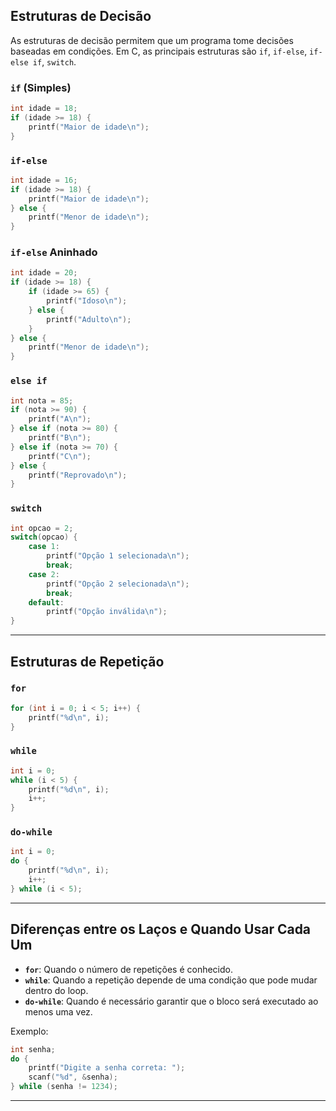 ## Estruturas de Decisão
As estruturas de decisão permitem que um programa tome decisões baseadas em condições. Em C, as principais estruturas são `if`, `if-else`, `if-else if`, `switch`.

### `if` (Simples)
```c
int idade = 18;
if (idade >= 18) {
    printf("Maior de idade\n");
}
```

### `if-else`
```c
int idade = 16;
if (idade >= 18) {
    printf("Maior de idade\n");
} else {
    printf("Menor de idade\n");
}
```

### `if-else` Aninhado
```c
int idade = 20;
if (idade >= 18) {
    if (idade >= 65) {
        printf("Idoso\n");
    } else {
        printf("Adulto\n");
    }
} else {
    printf("Menor de idade\n");
}
```

### `else if`
```c
int nota = 85;
if (nota >= 90) {
    printf("A\n");
} else if (nota >= 80) {
    printf("B\n");
} else if (nota >= 70) {
    printf("C\n");
} else {
    printf("Reprovado\n");
}
```

### `switch`
```c
int opcao = 2;
switch(opcao) {
    case 1:
        printf("Opção 1 selecionada\n");
        break;
    case 2:
        printf("Opção 2 selecionada\n");
        break;
    default:
        printf("Opção inválida\n");
}
```

---

## Estruturas de Repetição

### `for`
```c
for (int i = 0; i < 5; i++) {
    printf("%d\n", i);
}
```

### `while`
```c
int i = 0;
while (i < 5) {
    printf("%d\n", i);
    i++;
}
```

### `do-while`
```c
int i = 0;
do {
    printf("%d\n", i);
    i++;
} while (i < 5);
```

---

## Diferenças entre os Laços e Quando Usar Cada Um
- **`for`**: Quando o número de repetições é conhecido.
- **`while`**: Quando a repetição depende de uma condição que pode mudar dentro do loop.
- **`do-while`**: Quando é necessário garantir que o bloco será executado ao menos uma vez.

Exemplo:
```c
int senha;
do {
    printf("Digite a senha correta: ");
    scanf("%d", &senha);
} while (senha != 1234);
```

---
